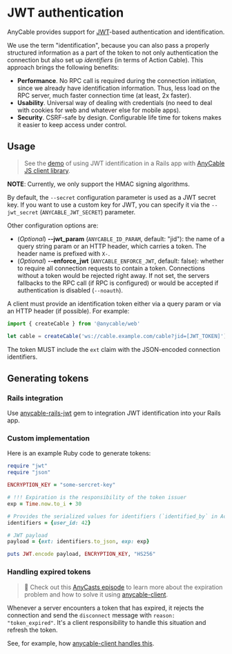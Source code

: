 # JWT authentication

AnyCable provides support for [JWT][jwt]-based authentication and identification.

We use the term "identification", because you can also pass a properly structured information as a part of the token to not only authentication the connection but also set up _identifiers_ (in terms of Action Cable). This approach brings the following benefits:

- **Performance**. No RPC call is required during the connection initiation, since we already have identification information. Thus, less load on the RPC server, much faster connection time (at least, 2x faster).
- **Usability**. Universal way of dealing with credentials (no need to deal with cookies for web and whatever else for mobile apps).
- **Security**. CSRF-safe by design. Configurable life time for tokens makes it easier to keep access under control.

## Usage

> See the [demo](https://github.com/anycable/anycable_rails_demo/pull/23) of using JWT identification in a Rails app with [AnyCable JS client library][anycable-client].

**NOTE**: Currently, we only support the HMAC signing algorithms.

By default, the `--secret` configuration parameter is used as a JWT secret key. If you want to use a custom key for JWT, you can specify it via the `--jwt_secret` (`ANYCABLE_JWT_SECRET`) parameter.

Other configuration options are:

- (_Optional_) **--jwt_param** (`ANYCABLE_ID_PARAM`, default: "jid"): the name of a query string param or an HTTP header, which carries a token. The header name is prefixed with `X-`.
- (_Optional_) **--enforce_jwt** (`ANYCABLE_ENFORCE_JWT`, default: false): whether to require all connection requests to contain a token. Connections without a token would be rejected right away. If not set, the servers fallbacks to the RPC call (if RPC is configured) or would be accepted if authentication is disabled (`--noauth`).

A client must provide an identification token either via a query param or via an HTTP header (if possible). For example:

```js
import { createCable } from '@anycable/web'

let cable = createCable('ws://cable.example.com/cable?jid=[JWT_TOKEN]')
```

The token MUST include the `ext` claim with the JSON-encoded connection identifiers.

## Generating tokens

### Rails integration

Use [anycable-rails-jwt][] gem to integration JWT identification into your Rails app.

### Custom implementation

Here is an example Ruby code to generate tokens:

```ruby
require "jwt"
require "json"

ENCRYPTION_KEY = "some-sercret-key"

# !!! Expiration is the responsibility of the token issuer
exp = Time.now.to_i + 30

# Provides the serialized values for identifiers (`identified_by` in Action Cable)
identifiers = {user_id: 42}

# JWT payload
payload = {ext: identifiers.to_json, exp: exp}

puts JWT.encode payload, ENCRYPTION_KEY, "HS256"
```

### Handling expired tokens

> 🎥 Check out this [AnyCasts episode](https://anycable.io/blog/anycasts-using-anycable-client/) to learn more about the expiration problem and how to solve it using [anycable-client](https://github.com/anycable/anycable-client).

Whenever a server encounters a token that has expired, it rejects the connection and send the `disconnect` message with `reason: "token_expired"`. It's a client responsibility to handle this situation and refresh the token.

See, for example, how [anycable-client handles this](https://github.com/anycable/anycable-client#refreshing-authentication-tokens).

[jwt]: https://jwt.io
[anycable-rails-jwt]: https://github.com/anycable/anycable-rails-jwt
[anycable-client]: https://github.com/anycable/anycable-client
